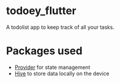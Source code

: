 # todoey_flutter
A todolist app to keep track of all your tasks.


# Packages used
* [Provider](https://pub.dev/packages/provider) for state management
* [Hive](https://pub.dev/packages/hive) to store data locally on the device

